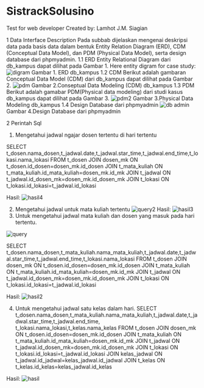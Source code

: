 # SistrackSolusino
Test for web developer
Created by:
Lamhot J.M. Siagian

1	Data Interface Description
Pada subbab dijelaskan mengenai deskripsi data pada basis data dalam bentuk Entity Relation Diagram (ERD), CDM (Conceptual Data Model), dan PDM (Physical Data Model), serta design  database dari phpmyadmin.
1.1	ERD 
Entity Relational Diagram dari db_kampus dapat dilihat pada Gambar 1.
Here entity digram for case study:
![digram](https://cloud.githubusercontent.com/assets/6355277/13598879/d384d738-e552-11e5-99f2-81615410ed73.png) 
Gambar 1. ERD db_kampus
1.2	CDM
Berikut adalah gambaran Conceptual Data Model (CDM) dari db_kampus dapat dilihat pada Gambar 2.
![pdm](https://cloud.githubusercontent.com/assets/6355277/13599237/78157d06-e554-11e5-89c0-6107786f08ef.png) 
Gambar 2.Conseptual Data Modeling (CDM) db_kampus
1.3	PDM
Berikut adalah gamabar PDM(Physical data modeling) dari studi kasus db_kampus dapat dilihat pada Gambar 3.
![pdm2](https://cloud.githubusercontent.com/assets/6355277/13599278/a37aa8fe-e554-11e5-8665-52335b691576.png)
Gambar 3.Physical Data Modeling db_kampus
1.4	Design Database dari phpmyadmin
 ![db admin](https://cloud.githubusercontent.com/assets/6355277/13599311/c29dc7a2-e554-11e5-9a2c-44fd7a8d43bf.png)
Gambar 4.Design Database dari phpmyadmin

2	Perintah Sql
1.	Mengetahui jadwal ngajar dosen tertentu di hari tertentu

SELECT t_dosen.nama_dosen,t_jadwal.date,t_jadwal.star_time,t_jadwal.end_time,t_lokasi.nama_lokasi FROM t_dosen
JOIN dosen_mk ON t_dosen.id_dosen=dosen_mk.id_dosen
JOIN t_mata_kuliah 
ON t_mata_kuliah.id_mata_kuliah=dosen_mk.id_mk
JOIN t_jadwal
ON t_jadwal.id_dosen_mk=dosen_mk.id_dosen_mk
JOIN t_lokasi
ON t_lokasi.id_lokasi=t_jadwal.id_lokasi

Hasil:
![hasil4](https://cloud.githubusercontent.com/assets/6355277/13599201/523ba7b8-e554-11e5-9b97-082b42dc8e1b.png)

2.	Mengetahui jadwal untuk mata kuliah tertentu
![query2](https://cloud.githubusercontent.com/assets/6355277/13599134/1db6c2e8-e554-11e5-95d6-2309ea838a0a.png)
Hasil:
![hasil3](https://cloud.githubusercontent.com/assets/6355277/13599114/feef5546-e553-11e5-8b49-6975f71d368e.png)
3.	Untuk mengetahui jadwal mata kuliah dan dosen yang masuk pada hari tertentu.

![query](https://cloud.githubusercontent.com/assets/6355277/13599079/d1ccf046-e553-11e5-8571-584d766a410d.png)

SELECT t_dosen.nama_dosen,t_mata_kuliah.nama_mata_kuliah,t_jadwal.date,t_jadwal.star_time,t_jadwal.end_time,t_lokasi.nama_lokasi FROM t_dosen
JOIN dosen_mk ON t_dosen.id_dosen=dosen_mk.id_dosen
JOIN t_mata_kuliah 
ON t_mata_kuliah.id_mata_kuliah=dosen_mk.id_mk
JOIN t_jadwal
ON t_jadwal.id_dosen_mk=dosen_mk.id_dosen_mk
JOIN t_lokasi
ON t_lokasi.id_lokasi=t_jadwal.id_lokasi

Hasil:
![hasil2](https://cloud.githubusercontent.com/assets/6355277/13599047/acbfb888-e553-11e5-9e96-1c786c861f70.png)
 
4.	Untuk mengetahui jadwal satu kelas dalam  hari.
SELECT t_dosen.nama_dosen,t_mata_kuliah.nama_mata_kuliah,t_jadwal.date,t_jadwal.star_time,t_jadwal.end_time,
t_lokasi.nama_lokasi,t_kelas.nama_kelas
FROM t_dosen
JOIN dosen_mk ON t_dosen.id_dosen=dosen_mk.id_dosen
JOIN t_mata_kuliah 
ON t_mata_kuliah.id_mata_kuliah=dosen_mk.id_mk
JOIN t_jadwal
ON t_jadwal.id_dosen_mk=dosen_mk.id_dosen_mk
JOIN t_lokasi
ON t_lokasi.id_lokasi=t_jadwal.id_lokasi
JOIN kelas_jadwal
ON t_jadwal.id_jadwal=kelas_jadwal.id_jadwal
JOIN t_kelas
ON t_kelas.id_kelas=kelas_jadwal.id_kelas

Hasil:
![hasil](https://cloud.githubusercontent.com/assets/6355277/13599006/8483fe1a-e553-11e5-882b-2f7a94cb4b98.png)


